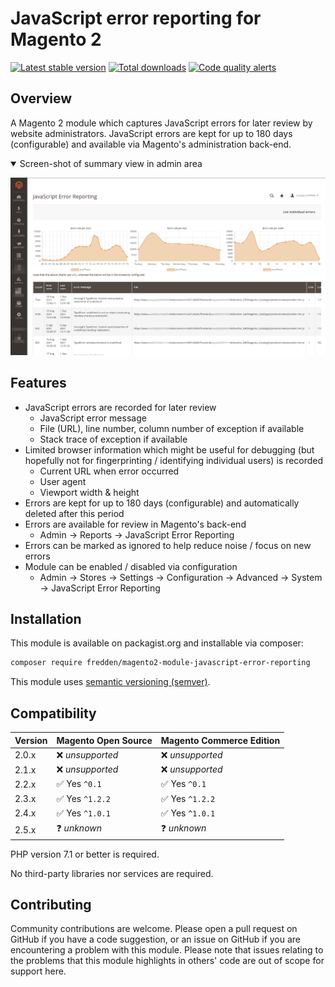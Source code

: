 # JavaScript error reporting for Magento 2

[![Latest stable version](https://img.shields.io/packagist/v/fredden/magento2-module-javascript-error-reporting?style=plastic)](https://packagist.org/packages/fredden/magento2-module-javascript-error-reporting)
[![Total downloads](https://img.shields.io/packagist/dt/fredden/magento2-module-javascript-error-reporting?style=plastic)](https://packagist.org/packages/fredden/magento2-module-javascript-error-reporting/stats)
[![Code quality alerts](https://img.shields.io/lgtm/alerts/g/fredden/magento2-module-javascript-error-reporting.svg?logo=lgtm&style=plastic)](https://lgtm.com/projects/g/fredden/magento2-module-javascript-error-reporting/alerts/)

## Overview
A Magento 2 module which captures JavaScript errors for later review by website administrators.
JavaScript errors are kept for up to 180 days (configurable) and available via Magento's administration back-end.

<details open><summary>Screen-shot of summary view in admin area</summary>

![](Screenshot.png)

</details>

## Features
* JavaScript errors are recorded for later review
  - JavaScript error message
  - File (URL), line number, column number of exception if available
  - Stack trace of exception if available
* Limited browser information which might be useful for debugging (but hopefully not for fingerprinting / identifying individual users) is recorded
  - Current URL when error occurred
  - User agent
  - Viewport width & height
* Errors are kept for up to 180 days (configurable) and automatically deleted after this period
* Errors are available for review in Magento's back-end
  - Admin -> Reports -> JavaScript Error Reporting
* Errors can be marked as ignored to help reduce noise / focus on new errors
* Module can be enabled / disabled via configuration
  - Admin -> Stores -> Settings -> Configuration -> Advanced -> System -> JavaScript Error Reporting

## Installation
This module is available on packagist.org and installable via composer:

```sh
composer require fredden/magento2-module-javascript-error-reporting
```

This module uses [semantic versioning (semver)](http://semver.org/).

## Compatibility
|Version|Magento Open Source|Magento Commerce Edition|
|-|-|-|
|2.0.x|:x: *unsupported*|:x: *unsupported*|
|2.1.x|:x: *unsupported*|:x: *unsupported*|
|2.2.x|:white_check_mark: Yes `^0.1`|:white_check_mark: Yes `^0.1`|
|2.3.x|:white_check_mark: Yes `^1.2.2`|:white_check_mark: Yes `^1.2.2`|
|2.4.x|:white_check_mark: Yes `^1.0.1`|:white_check_mark: Yes `^1.0.1`|
|2.5.x|:question: *unknown*|:question: *unknown*|

PHP version 7.1 or better is required.

No third-party libraries nor services are required.

## Contributing
Community contributions are welcome.
Please open a pull request on GitHub if you have a code suggestion,
or an issue on GitHub if you are encountering a problem with this module.
Please note that issues relating to the problems that this module highlights in others' code are out of scope for support here.
